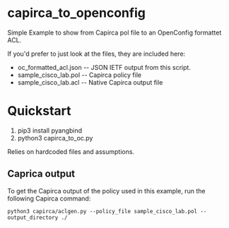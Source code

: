 # capirca_to_openconfig
 Simple Example to show from Capirca pol file to an OpenConfig formattet ACL.

 If you'd prefer to just look at the files, they are included here:
* oc_formatted_acl.json -- JSON IETF output from this script.
* sample_cisco_lab.pol -- Capirca policy file
* sample_cisco_lab.acl -- Native Capirca output file

# Quickstart
1. pip3 install pyangbind
2. python3 capirca_to_oc.py

Relies on hardcoded files and assumptions.

## Caprica output
To get the Capirca output of the policy used in this example, run the following
Capirca command:
```
python3 capirca/aclgen.py --policy_file sample_cisco_lab.pol --output_directory ./
```
